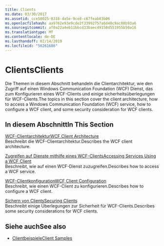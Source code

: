 ```yaml
---
title: Clients
ms.date: 03/30/2017
ms.assetid: cce50025-0318-4a5e-9ce8-c67feab83b06
ms.openlocfilehash: aa9762e93e9cde2f33992757a6d40c9ac08b93a6
ms.sourcegitcommit: af0a22a4eb11bbcd33baec49150d551955b50a16
ms.translationtype: MT
ms.contentlocale: de-DE
ms.lasthandoff: 02/14/2019
ms.locfileid: "56261686"
---
```

# <a name="clients"></a><span data-ttu-id="c2f79-102">Clients</span><span class="sxs-lookup"><span data-stu-id="c2f79-102">Clients</span></span>
<span data-ttu-id="c2f79-103">Die Themen in diesem Abschnitt behandeln die Clientarchitektur, wie den Zugriff auf einen Windows Communication Foundation (WCF) Dienst, das zum Konfigurieren eines WCF-Clients und einige sicherheitsüberlegungen für WCF-Clients.</span><span class="sxs-lookup"><span data-stu-id="c2f79-103">The topics in this section cover the client architecture, how to access a Windows Communication Foundation (WCF) service, how to configure a WCF client, and some security consideration for WCF clients.</span></span>  
  
## <a name="in-this-section"></a><span data-ttu-id="c2f79-104">In diesem Abschnitt</span><span class="sxs-lookup"><span data-stu-id="c2f79-104">In This Section</span></span>  
 [<span data-ttu-id="c2f79-105">WCF-Clientarchitektur</span><span class="sxs-lookup"><span data-stu-id="c2f79-105">WCF Client Architecture</span></span>](../../../../docs/framework/wcf/feature-details/client-architecture.md)  
 <span data-ttu-id="c2f79-106">Beschreibt die WCF-Clientarchitektur.</span><span class="sxs-lookup"><span data-stu-id="c2f79-106">Describes the WCF client architecture.</span></span>  
  
 [<span data-ttu-id="c2f79-107">Zugreifen auf Dienste mithilfe eines WCF-Clients</span><span class="sxs-lookup"><span data-stu-id="c2f79-107">Accessing Services Using a WCF Client</span></span>](../../../../docs/framework/wcf/feature-details/accessing-services-using-a-client.md)  
 <span data-ttu-id="c2f79-108">Beschreibt, wie auf einen WCF-Dienst zuzugreifen.</span><span class="sxs-lookup"><span data-stu-id="c2f79-108">Describes how to access a WCF service.</span></span>  
  
 [<span data-ttu-id="c2f79-109">WCF-Clientkonfiguration</span><span class="sxs-lookup"><span data-stu-id="c2f79-109">WCF Client Configuration</span></span>](../../../../docs/framework/wcf/feature-details/client-configuration.md)  
 <span data-ttu-id="c2f79-110">Beschreibt, wie einen WCF-Client zu konfigurieren.</span><span class="sxs-lookup"><span data-stu-id="c2f79-110">Describes how to configure a WCF client.</span></span>  
  
 [<span data-ttu-id="c2f79-111">Sichern von Clients</span><span class="sxs-lookup"><span data-stu-id="c2f79-111">Securing Clients</span></span>](../../../../docs/framework/wcf/securing-clients.md)  
 <span data-ttu-id="c2f79-112">Beschreibt einige Überlegungen zur Sicherheit für WCF-Clients.</span><span class="sxs-lookup"><span data-stu-id="c2f79-112">Describes some security considerations for WCF clients.</span></span>  
  
## <a name="see-also"></a><span data-ttu-id="c2f79-113">Siehe auch</span><span class="sxs-lookup"><span data-stu-id="c2f79-113">See also</span></span>
- [<span data-ttu-id="c2f79-114">Clientbeispiele</span><span class="sxs-lookup"><span data-stu-id="c2f79-114">Client Samples</span></span>](../samples/client.md)
